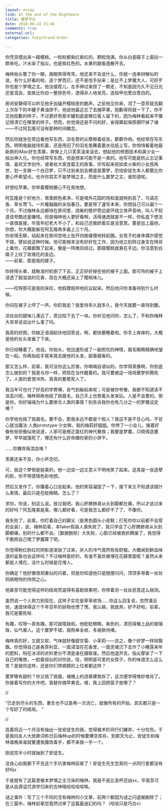 ```yaml
---
layout: essay
link: At the end of the Nightmare
title: 噩梦尽头
date: 2018-06-24 15:46
comments: true
external-url:
categories: Fate/Grand-Order

---
```


你凭空摸出来一碟樱桃，一粒粒都紫红紫红的，颗粒饱满。你从白瓷碟子上面拈一颗来吃，汁水染了指尖，也是紫红色的。水果的甜香逸散开去。<br>

梅林抬头瞥了你一眼，眉眼笑得弯弯。他还来不及说什么，你就一连串辩解似的说，有什么好看的啦，造个梦而已，还不是信手拈来；是比不上梦魔大人，可好歹你也是个梦境之主。他没接茬儿，左手伸过来捞了一颗走，不知是因为久不见日光还是混血，皮肤比你白一整排色号，透得非人地发亮，连指甲也葱白葱白的。<br>

房间安静得可以听见他牙齿磕开樱桃皮的脆声。之前他见你来，沏了一壶茶就去翻上次存下的半罐子黄油饼干。他说他最近忘了去摘苹果，抱歉得将就一下了。你不见他抱歉的样子，不过更好奇那半罐到底是哪位客人留下的，因为梅林看起来不像记得清它在哪里的样子。然而，你觉得还是不问的好，省得算起保质期吓掉了魂——不过阿瓦隆可没有那种时间概念。<br>

然后你就坐在旁边看他写东西，羽毛管的尖摩擦着纸张，簌簌作响。他经常在写东西，明明电脑就待机着，还是用旧了的羽毛笔蘸着墨水往纸上写。你悄悄看着他最新款的iMac好生羡慕，屏保上几只芙芙滚来滚去，想起他的修图技术和美少女一般出神入化。你也经常写东西，但是想来可能不是一类的。他写可能是防止忘记事情、喜欢文学创作，或者给大家连载王的故事。你写起来宛如卖火柴的小女孩再世，划一支做一个白日梦，只不过划来划去横竖是噩梦，恐怕安徒生本人都要比你更心怀希望点。也许你其实不是梦境之主，而是什么噩梦之主，谁知道呢。<br>

好想吃苹果。你举着樱桃梗心不在焉地想。<br>

阿瓦隆是个好地方，塔里颜色素净，可是塔外花园的饱和度就特别高了，鸟语花香、草长莺飞，一片暖融融的永恒春日。要是带了速写本来，你想自己可以画个一个月。不过梅林永远都待在房间里，烧柴的壁炉旁边是环绕立体声音响，叫人不知道该夸酷还是嫌怪。但是梅林他人更好看啊，活得通透就是不一样。你私底下想法一直很直接，毕竟年纪老大不小了，和自己还傲娇着实是没意思。要是加上画他，你想，你大概能躲在阿瓦隆再多画上三个月。<br>
你坐得无聊，站起来在房间空地上张开四肢缓慢地转起圈。女孩子的身体偶尔感觉不错，譬如说这种时候。他可能根本没有好好在工作，因为他立刻转过身支在椅背上看你，花瓣都飘了起来，像是一阵微风经过。那碟樱桃就悬在手边。你注意到白碟子上纹了玫瑰花的金边。<br>
——前辈，那是我的碟子。<br>

你转得头晕，就瞅准时机倒了下去，正正好好掉在他的被子上面。那可怜的被子上浸透了甜滋滋的花香，现在大概还染上了樱桃味儿。<br>

——哎呀那可是我的床哎，他假模假样地抗议起来。然后他问你准备待到什么时候。<br>

你闷在被子上哼了一声。你赶我走？我爱待多久就多久，我今天就要一直待到醒。<br>

凉丝丝的甜味儿凑近了，旁边陷下去了一块。你听见他问你，怎么了，不和你梅林大哥哥说说出什么事了吗。<br>

我真的好困，你缺乏语调起伏地回答说，啊，都快要睡着啦。你手上痒痒的，大概是他的长头发垂了下来。<br>

你已经睡着了。他说。你抬头，他迅速形成了一副担忧的神情，眉毛眼睛精确地皱在一起。你再抬起手晃来晃去拨他的头发，甜香甜香的。<br>

那又怎么样，前辈，我可没你这么厉害。你喃喃自语似的。你学得真像啊，你到底怎么做到的？我是与你一样，把现在当作醒着的。我可要被这一场场噩梦折腾死了。人类的爱恨冷热，真真的要累死人了。<br>

我当年可也付了好高的学费噢，丧气到躲起来呢；可是被你夸像，我都不知道该不该高兴呢，梅林熟练地挑了挑眉毛，自己手上也卷着头发来玩。人是不会累的。倒是你，你好端端为什么要掺合人类的事情？别告诉我你也有几分之一的梦魔设定噢？<br>

你学他也挑了挑眉毛。要不会，那我永远不都是个假人？我这不是不甘心吗，不甘心就当魔法·人类prototype·少女嘛，我的梅莉好姐姐。你停了一小会儿，接着好像有些骄傲似地说道，人家可是根正苗红的神代眷族；我要是梦魔，只晓得造噩梦，早早就饿死了，哪还有什么好命蹭你家的小饼干。<br>

……你嫌弃我混血咯？<br>

羡慕还来不及，你小声念叨。<br>

可，我这个梦倒是挺美的，他一边说一边又意义不明地笑了起来。这真是一张造孽的脸，你不带感情色彩地想。<br>

然后又发作了。你攥着心口坐起来。他的笑容凝固了一下，接下来又不知道该摆什么表情，最后只是在眨眼睛。怎么了？<br>

求你，你说，别这么说。放过我吧。我心肝脾肺肾从头到脚都在痛，所以才逃过来的好吗？阿瓦隆美是美，哪儿都好看，可是我怎么都好不了了，不像你。<br>

我失败了，前辈。你盯着自己的脚尖（是黑色圆头小皮鞋；打死你你以前都不会穿的女装），说，梅林前辈，本faker假装人类失败了，我只学会了心肝脾肺肾从头到脚都痛，别的什么都不会。［数据删除］大失败，心脏已经被我折腾废了，我觉得干脆把自己喂了梦魔算了吧。<br>

你觉得粉红粉红的阴影逐渐拢了过来，非人的冷气竟然有些舒服。大概闻到鲜血味道的鲨鱼也会这样吗？不过梅林是好的，有谁不喜欢被埋在花瓣里面呢？虽然从来都是人埋花，没什么时候是花埋人。<br>

你确定？他好像很郑重似的问着，但是你知道他只是随便问问，顶顶多带着一丝丝同病相怜的怜悯之心。<br>

他甚至可能觉得这样的结局荒诞得有喜剧效果吧，你带着另一丝丝恶意这么揣测。<br>

虽然说一个人努力到现在，这样子实在是草草收场……你这么回复说，忽然凑近他，速度快得这个千年百年的妖物也愣了愣。我认输，我放弃，好不好啦，前辈，我可是要死啦.<br>

有趣，哎呀～真有趣。那可就喂我啦。他眨眨眼睛，紫色的，漂亮得像上品的玻璃珠，仙气袭人。这个噩梦不错，我照单全收，多谢款待噢。<br>

梅林真的好，又甜又软，气味就好像甜甘菊、小茉莉——总之，像个好梦一样轻飘飘。你觉得自己是奥菲利亚，一面浸湿在花香里，一面灵魂沉下去作了小睡莲来年的肥料，陷在冰凉的衣料里分不清是谁在摄取谁。然后他退开去，指尖摩挲了一下自己的嘴唇，一脸委屈似的对你说，哇，明明是可爱的女孩子，你的味道怎么这么苦？是就你这样，还是你们带翅膀的上位者都这样？<br>

噩梦哪有甜的？你又挑了挑眉，魂魄上的违章建筑拆了，这次便学得惟妙惟肖了。你接着写你的大作吧，我替你摘苹果去。嗳，我上回把篮子放哪了？<br>

//

“已走到尽头的东西，重生也不过是再一次消亡，就像所有的开始，其实都只是一个写好了的结局。 ”

//

连着将近一个月没有抽出一张安徒生的我，觉得被术阶同行们嫌弃，十分忧伤。于是我向友人大放厥词称日后梅林up的时候要爆空库存，到那天为止，安徒生和梅林谁晚来谁就要遭我魔改毒手，都不来我一手一个。<br>

刚说完半小时就抽到了安徒生。<br>

没良心如我都下不去这个手坑害梅林前辈了！安徒生先生您真的一点同行爱都没有好吗x<br>

于是就有了这篇里被本梦境之主污染的梅林。我是不是比圣杯还凶xx，毕竟吾可是从血源诅咒游学归来的古神哦哈哈哈哈唉。<br>

谜之事件：写了三个不同的含有梅林的小文章，前两个都因为谜之闪退被删除了；在三篇中，梅林前辈您竟然过审了这篇最迷幻的吗？（哈哈只是巧合x）